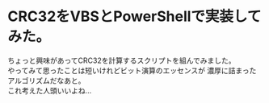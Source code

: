 # CRC32をVBSとPowerShellで実装してみた。

ちょっと興味があってCRC32を計算するスクリプトを組んでみました。  
やってみて思ったことは短いけれどビット演算のエッセンスが
濃厚に詰まったアルゴリズムだなあと。  
これ考えた人頭いいよね…
